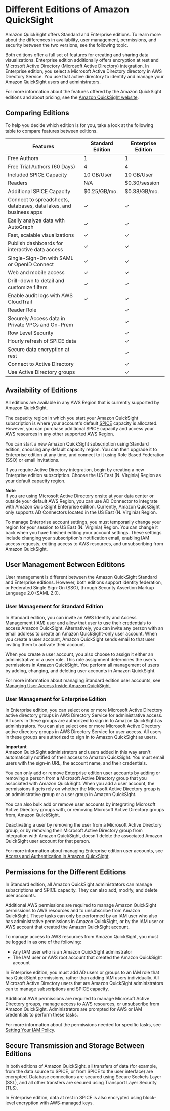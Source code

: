 # Different Editions of Amazon QuickSight<a name="editions"></a>

Amazon QuickSight offers Standard and Enterprise editions\. To learn more about the differences in availability, user management, permissions, and security between the two versions, see the following topic\. 

Both editions offer a full set of features for creating and sharing data visualizations\. Enterprise edition additionally offers encryption at rest and Microsoft Active Directory \(Microsoft Active Directory\) integration\. In Enterprise edition, you select a Microsoft Active Directory directory in AWS Directory Service\. You use that active directory to identify and manage your Amazon QuickSight users and administrators\. 

For more information about the features offered by the Amazon QuickSight editions and about pricing, see the [Amazon QuickSight website](https://aws.amazon.com/quicksight/)\. 

## Comparing Editions<a name="compare-editions"></a>

To help you decide which edition is for you, take a look at the following table to compare features between editions\.


| Features | Standard Edition | Enterprise Edition | 
| --- | --- | --- | 
| Free Authors | 1 | 1 | 
| Free Trial Authors \(60 Days\) | 4 | 4 | 
| Included SPICE Capacity | 10 GB/User | 10 GB/User | 
| Readers | N/A | $0\.30/session | 
| Additional SPICE Capacity | $0\.25/GB/mo\. | $0\.38/GB/mo\. | 
| Connect to spreadsheets, databases, data lakes, and business apps | ✓ | ✓ | 
| Easily analyze data with AutoGraph | ✓ | ✓ | 
| Fast, scalable visualizations | ✓ | ✓ | 
| Publish dashboards for interactive data access | ✓ | ✓ | 
| Single\-Sign\-On with SAML or OpenID Connect | ✓ | ✓ | 
| Web and mobile access | ✓ | ✓ | 
| Drill\-down to detail and customize filters | ✓ | ✓ | 
| Enable audit logs with AWS CloudTrail | ✓ | ✓ | 
| Reader Role |  | ✓ | 
| Securely Access data in Private VPCs and On\-Prem |  | ✓ | 
| Row Level Security |  | ✓ | 
| Hourly refresh of SPICE data |  | ✓ | 
| Secure data encryption at rest |  | ✓ | 
| Connect to Active Directory |  | ✓ | 
| Use Active Directory groups |  | ✓ | 

## Availability of Editions<a name="edition-availability"></a>

All editions are available in any AWS Region that is currently supported by Amazon QuickSight\. 

The capacity region in which you start your Amazon QuickSight subscription is where your account's default [SPICE](welcome.md#spice) capacity is allocated\. However, you can purchase additional SPICE capacity and access your AWS resources in any other supported AWS Region\.

You can start a new Amazon QuickSight subscription using Standard edition, choosing any default capacity region\. You can then upgrade it to Enterprise edition at any time, and connect to it using Role Based Federation \(SSO\) or email invitations\.

If you require Active Directory integration, begin by creating a new Enterprise edition subscription\. Choose the US East \(N\. Virginia\) Region as your default capacity region\. 

**Note**  
If you are using Microsoft Active Directory onsite at your data center or outside your default AWS Region, you can use AD Connector to integrate with Amazon QuickSight Enterprise edition\. Currently, Amazon QuickSight only supports AD Connectors located in the US East \(N\. Virginia\) Region\. 

To manage Enterprise account settings, you must temporarily change your region for your session to US East \(N\. Virginia\) Region\. You can change it back when you have finished editing your account settings\. These settings include changing your subscription's notification email, enabling IAM access requests, editing access to AWS resources, and unsubscribing from Amazon QuickSight\.

## User Management Between Edititons<a name="edition-user-management"></a>

User management is different between the Amazon QuickSight Standard and Enterprise editions\. However, both editions support identity federation, or Federated Single Sign\-On \(SSO\), through Security Assertion Markup Language 2\.0 \(SAML 2\.0\)\.

### User Management for Standard Edition<a name="edition-user-management-standard"></a>

In Standard edition, you can invite an AWS Identity and Access Management \(IAM\) user and allow that user to use their credentials to access Amazon QuickSight\. Alternatively, you can invite any person with an email address to create an Amazon QuickSight–only user account\. When you create a user account, Amazon QuickSight sends email to that user inviting them to activate their account\. 

When you create a user account, you also choose to assign it either an administrative or a user role\. This role assignment determines the user's permissions in Amazon QuickSight\. You perform all management of users by adding, changing, and deleting user accounts in Amazon QuickSight\. 

For more information about managing Standard edition user accounts, see [Managing User Access Inside Amazon QuickSight](managing-quicksight-users.md)\.

### User Management for Enterprise Edition<a name="edition-user-management-enterprise"></a>

In Enterprise edition, you can select one or more Microsoft Active Directory active directory groups in AWS Directory Service for administrative access\. All users in these groups are authorized to sign in to Amazon QuickSight as administrators\. You can also select one or more Microsoft Active Directory active directory groups in AWS Directory Service for user access\. All users in these groups are authorized to sign in to Amazon QuickSight as users\. 

**Important**  
Amazon QuickSight administrators and users added in this way aren't automatically notified of their access to Amazon QuickSight\. You must email users with the sign\-in URL, the account name, and their credentials\.

You can only add or remove Enterprise edition user accounts by adding or removing a person from a Microsoft Active Directory group that you associated with Amazon QuickSight\. When you add a user account, the permissions it gets rely on whether the Microsoft Active Directory group is an administrative group or a user group in Amazon QuickSight\. 

You can also bulk add or remove user accounts by integrating Microsoft Active Directory groups with, or removing Microsoft Active Directory groups from, Amazon QuickSight\. 

Deactivating a user by removing the user from a Microsoft Active Directory group, or by removing their Microsoft Active Directory group from integration with Amazon QuickSight, doesn't delete the associated Amazon QuickSight user account for that person\. 

For more information about managing Enterprise edition user accounts, see [Access and Authentication in Amazon QuickSight](access-and-authentication.md)\.

## Permissions for the Different Editions<a name="edition-permissions"></a>

In Standard edition, all Amazon QuickSight administrators can manage subscriptions and SPICE capacity\. They can also add, modify, and delete user accounts\. 

Additional AWS permissions are required to manage Amazon QuickSight permissions to AWS resources and to unsubscribe from Amazon QuickSight\. These tasks can only be performed by an IAM user who also has administrative permissions in Amazon QuickSight, or by the IAM user or AWS account that created the Amazon QuickSight account\.

To manage access to AWS resources from Amazon QuickSight, you must be logged in as one of the following:
+ Any IAM user who is an Amazon QuickSight adminstrator
+ The IAM user or AWS root account that created the Amazon QuickSight account

In Enterprise edition, you must add AD users or groups to an IAM role that has QuickSight permissions, rather than adding IAM users individually\. All Microsoft Active Directory users that are Amazon QuickSight administrators can to manage subscriptions and SPICE capacity\. 

Additional AWS permissions are required to manage Microsoft Active Directory groups, manage access to AWS resources, or unsubscribe from Amazon QuickSight\. Administrators are prompted for AWS or IAM credentials to perform these tasks\.

For more information about the permissions needed for specific tasks, see [Setting Your IAM Policy](set-iam-policy.md)\.

## Secure Transmission and Storage Between Editions<a name="security"></a>

In both editions of Amazon QuickSight, all transfers of data \(for example, from the data source to SPICE, or from SPICE to the user interface\) are encrypted\. Database connections are secured using Secure Sockets Layer \(SSL\), and all other transfers are secured using Transport Layer Security \(TLS\)\.

In Enterprise edition, data at rest in SPICE is also encrypted using block\-level encryption with AWS\-managed keys\.